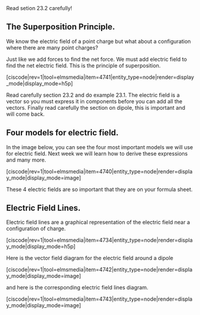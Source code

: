 <stop-note title="Read Knight 4ed" icon="stopnoteicons:book-icon">
<span slot="message">Read setion 23.2 carefully!</span>
</stop-note>

## The Superposition Principle. 

We know the electric field of a point charge but what about a configuration where there are many point charges? 

Just like we add forces to find the net force. We must add electric field to find the net electric field. This is the principle of superposition. 

[ciscode|rev=1|tool=elmsmedia|item=4741|entity_type=node|render=display_mode|display_mode=h5p]


<lrndesign-sidenote label="Instructor Note" icon="bookmark" bg-color="#c2e5f2">
Read carefully section 23.2 and do example 23.1. The electric field is a vector so you must express it in components before you can add all the vectors. Finally read carefully the section on dipole, this is important and will come back. 
</lrndesign-sidenote>
 

## Four models for electric field. 

In the image below, you can see the four most important models we will use for electric field. Next week we will learn how to derive these expressions and many more. 

[ciscode|rev=1|tool=elmsmedia|item=4740|entity_type=node|render=display_mode|display_mode=image]

<lrndesign-sidenote label="Instructor Note" icon="bookmark" bg-color="#c2e5f2">
These 4 electric fields are so important that they are on your formula sheet. 
</lrndesign-sidenote>


## Electric Field Lines. 

Electric field lines are a graphical representation of the electric field near a configuration of charge. 

[ciscode|rev=1|tool=elmsmedia|item=4734|entity_type=node|render=display_mode|display_mode=h5p]

Here is the vector field diagram for the electric field around a dipole

[ciscode|rev=1|tool=elmsmedia|item=4742|entity_type=node|render=display_mode|display_mode=image]

and here is the corresponding electric field lines diagram. 

[ciscode|rev=1|tool=elmsmedia|item=4743|entity_type=node|render=display_mode|display_mode=image]